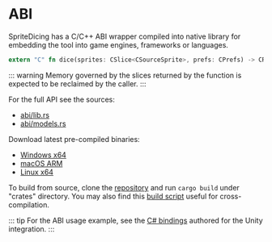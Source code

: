 # ABI

SpriteDicing has a C/C++ ABI wrapper compiled into native library for embedding the tool into game engines, frameworks or languages.

```rust
extern "C" fn dice(sprites: CSlice<CSourceSprite>, prefs: CPrefs) -> CResult
```

::: warning
Memory governed by the slices returned by the function is expected to be reclaimed by the caller.
:::

For the full API see the sources:

- [abi/lib.rs](https://github.com/elringus/sprite-dicing/blob/main/crates/abi/src/lib.rs)
- [abi/models.rs](https://github.com/elringus/sprite-dicing/blob/main/crates/abi/src/models.rs)

Download latest pre-compiled binaries:

- [Windows x64](https://github.com/elringus/sprite-dicing/releases/latest/download/sprite_dicing.dll)
- [macOS ARM](https://github.com/elringus/sprite-dicing/releases/latest/download/sprite_dicing.dylib)
- [Linux x64](https://github.com/elringus/sprite-dicing/releases/latest/download/sprite_dicing.so)

To build from source, clone the [repository](https://github.com/elringus/sprite-dicing) and run `cargo build` under "crates" directory. You may also find this [build script](https://github.com/elringus/sprite-dicing/tree/main/scripts/build.ps1) useful for cross-compilation.

::: tip
For the ABI usage example, see the [C# bindings](https://github.com/elringus/sprite-dicing/blob/main/plugins/unity/Assets/SpriteDicing/Editor/Native/Native.cs) authored for the Unity integration.
:::
